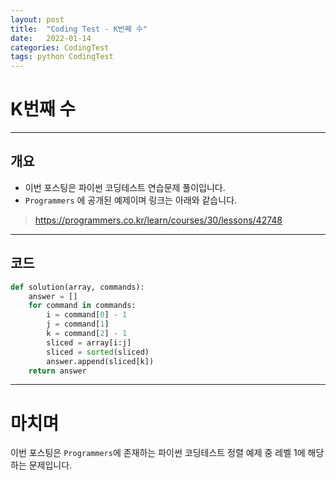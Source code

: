 ```yaml
---
layout: post
title:  "Coding Test - K번째 수"
date:   2022-01-14
categories: CodingTest
tags: python CodingTest
---
```

# K번째 수
---

## 개요

* 이번 포스팅은 파이썬 코딩테스트 연습문제 풀이입니다.
* `Programmers` 에 공개된 예제이며 링크는 아래와 같습니다.

> <https://programmers.co.kr/learn/courses/30/lessons/42748>
    
---
    
## 코드

```python
def solution(array, commands):
    answer = []
    for command in commands:
        i = command[0] - 1
        j = command[1]
        k = command[2] - 1
        sliced = array[i:j]
        sliced = sorted(sliced)
        answer.append(sliced[k])
    return answer
```

---
# 마치며
이번 포스팅은 `Programmers`에 존재하는 파이썬 코딩테스트 정렬 예제 중 레벨 1에 해당하는 문제입니다. 